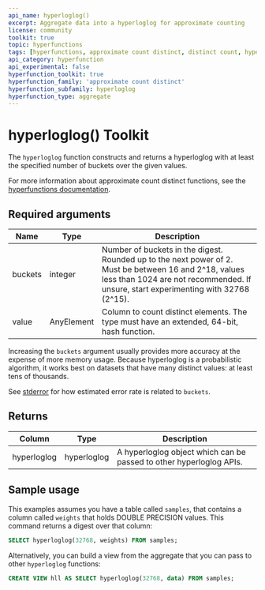 ```yaml
---
api_name: hyperloglog()
excerpt: Aggregate data into a hyperloglog for approximate counting
license: community
toolkit: true
topic: hyperfunctions
tags: [hyperfunctions, approximate count distinct, distinct count, hyperloglog]
api_category: hyperfunction
api_experimental: false
hyperfunction_toolkit: true
hyperfunction_family: 'approximate count distinct'
hyperfunction_subfamily: hyperloglog
hyperfunction_type: aggregate
---
```


# hyperloglog()  <tag type="toolkit">Toolkit</tag>
The `hyperloglog` function constructs and returns a hyperloglog with at least
the specified number of buckets over the given values.

For more information about approximate count distinct functions, see the
[hyperfunctions documentation][hyperfunctions-approx-count-distincts].

## Required arguments

|Name|Type|Description|
|-|-|-|
|buckets|integer|Number of buckets in the digest. Rounded up to the next power of 2. Must be between 16 and 2^18, values less than 1024 are not recommended. If unsure, start experimenting with 32768 (2^15).|
|value|AnyElement| Column to count distinct elements. The type must have an extended, 64-bit, hash function.|

Increasing the `buckets` argument usually provides more accuracy at the expense
of more memory usage. Because hyperloglog is a probabilistic algorithm, it works
best on datasets that have many distinct values: at least tens of thousands. 

See [stderror][stderror] for how estimated error rate is related to `buckets`.

## Returns

|Column|Type|Description|
|-|-|-|
|hyperloglog|hyperloglog|A hyperloglog object which can be passed to other hyperloglog APIs.|

<!---Any special notes about the returns-->

## Sample usage
This examples assumes you have a table called `samples`, that contains a column
called `weights` that holds DOUBLE PRECISION values. This command returns a
digest over that column:

``` sql
SELECT hyperloglog(32768, weights) FROM samples;
```

Alternatively, you can build a view from the aggregate that you can pass to
other `hyperloglog` functions:

``` sql
CREATE VIEW hll AS SELECT hyperloglog(32768, data) FROM samples;
```


[hyperfunctions-approx-count-distincts]: /timescaledb/:currentVersion:/how-to-guides/hyperfunctions/approx-count-distincts/

[stderror]: /api/:currentVersion:/hyperfunctions/approx_count_distincts/stderror/
